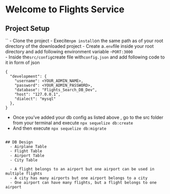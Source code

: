 # Welcome to Flights Service

## Project Setup

``      - Clone the project
      - Execite`npm install`on the same path as of your root directory of the 
      downloaded project
      - Create a`.env`file inside your root directory and add following environment 
      variable
            -`PORT:3000`      
      - Inside the`src/config`create file with`config.json` and add following code
to it in form of json

```
{
  "development": {
    "username": <YOUR_ADMIN_NAME>,
    "password": <YOUR_ADMIN_PASSWORD>,
    "database": "Flights_Search_DB_Dev",
    "host": "127.0.0.1",
    "dialect": "mysql"
  },
}
```

- Once you've added your db config as listed above , go to the src folder from your
  terminal and execute `npx sequelize db:create`
- And then execute `npx sequelize db:migrate`

```

## DB Design
  - Airplane Table
  - Flight Table
  - Airport Table
  - City Table

  - A flight belongs to an airport but one airport can be used in multiple flights
  - A city has many airports but one airport belongs to a city
  - One airport can have many flights, but a flight belongs to one airport
```
